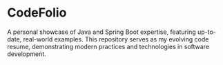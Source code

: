 # CodeFolio
A personal showcase of Java and Spring Boot expertise, featuring up-to-date, real-world examples. This repository serves as my evolving code resume, demonstrating modern practices and technologies in software development.
